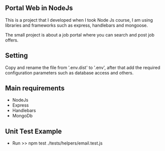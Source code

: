 ## Portal Web in NodeJs
This is a project that I developed when I took Node Js course, I am using libraries and frameworks such as express, handlebars and mongoose.

The small project is about a job portal where you can search and post job offers.


## Setting
Copy and rename the file from '.env.dist' to '.env', after that add the required configuration parameters such as database access and others.

## Main requirements
- NodeJs
- Express
- Handlebars
- MongoDb

## Unit Test Example
- Run >> npm test ./tests/helpers/email.test.js
